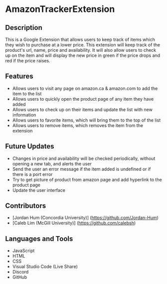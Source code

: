 # AmazonTrackerExtension

## Description
This is a Google Extension that allows users to keep track of items which they wish to purchase at a lower price. This extension will keep track of the product's url, name, price and availability.  It will also allow users to check up on the item and will display the new price in green if the price drops and red if the price raises. 

## Features
- Allows users to visit any page on amazon.ca & amazon.com to add the item to the list
- Allows users to quickly open the product page of any item they have added
- Allows users to check up on their items and update the list with new information
- Allows users to favorite items, which will bring them to the top of the list
- Allows users to remove items, which removes the item from the extension

## Future Updates
- Changes in price and availability will be checked periodically, without opening a new tab, and alerts the user
- Send the user an error message if the item added is undefined or if there is a port error
- Try to get picture of product from amazon page and add hyperlink to the product page 
- Update the user interface

## Contributors
- [Jordan Hum (Concordia University)] (https://github.com/Jordan-Hum)
- [Caleb Lim (McGill University)] (https://github.com/calebsh)

## Languages and Tools
- JavaScript
- HTML
- CSS
- Visual Studio Code (Live Share)
- Discord
- GitHub